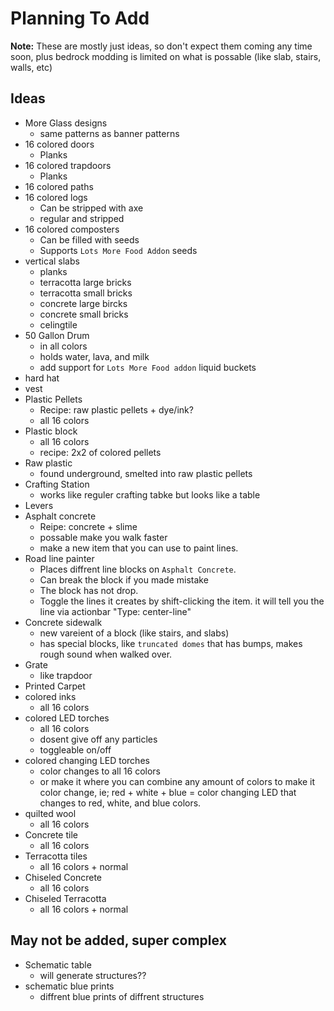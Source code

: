 # **Planning To Add**

**Note:** These are mostly just ideas, so don't expect them coming any time soon, plus bedrock modding is limited on what is possable (like slab, stairs, walls, etc)

## **Ideas**
* More Glass designs
    * same patterns as banner patterns
* 16 colored doors
    * Planks
* 16 colored trapdoors
    * Planks
* 16 colored paths
* 16 colored logs
    * Can be stripped with axe
    * regular and stripped
* 16 colored composters
    * Can be filled with seeds
    * Supports `Lots More Food Addon` seeds
* vertical slabs
    * planks
    * terracotta large bricks
    * terracotta small bricks
    * concrete large bircks
    * concrete small bricks
    * celingtile
* 50 Gallon Drum
    * in all colors
    * holds water, lava, and milk
    * add support for `Lots More Food addon` liquid buckets
* hard hat
* vest
* Plastic Pellets 
    * Recipe: raw plastic pellets + dye/ink?
    * all 16 colors
* Plastic block
    * all 16 colors
    * recipe: 2x2 of colored pellets
* Raw plastic
    * found underground, smelted into raw plastic pellets
* Crafting Station
    * works like reguler crafting tabke but looks like a table
* Levers
* Asphalt concrete 
    * Reipe: concrete + slime
    * possable make you walk faster
    * make a new item that you can use to paint lines.
* Road line painter
    * Places diffrent line blocks on `Asphalt Concrete`. 
    * Can break the block if you made mistake
    * The block has not drop.
    * Toggle the lines it creates by shift-clicking the item. it will tell you the line via actionbar "Type: center-line"
* Concrete sidewalk
    * new vareient of a block (like stairs, and slabs)
    * has special blocks, like `truncated domes` that has bumps, makes rough sound when walked over.
* Grate 
    * like trapdoor
* Printed Carpet
* colored inks
    * all 16 colors
* colored LED torches
    * all 16 colors
    * dosent give off any particles
    * toggleable on/off
* colored changing LED torches
    * color changes to all 16 colors
    * or make it where you can combine any amount of colors to make it color change, ie; red + white + blue = color changing LED that changes to red, white, and blue colors.
* quilted wool
    * all 16 colors
* Concrete tile
    * all 16 colors
* Terracotta tiles
    * all 16 colors + normal
* Chiseled Concrete
    * all 16 colors
* Chiseled Terracotta
    * all 16 colors + normal
## **May not be added, super complex**
* Schematic table 
    * will generate structures??
* schematic blue prints 
    * diffrent blue prints of diffrent structures